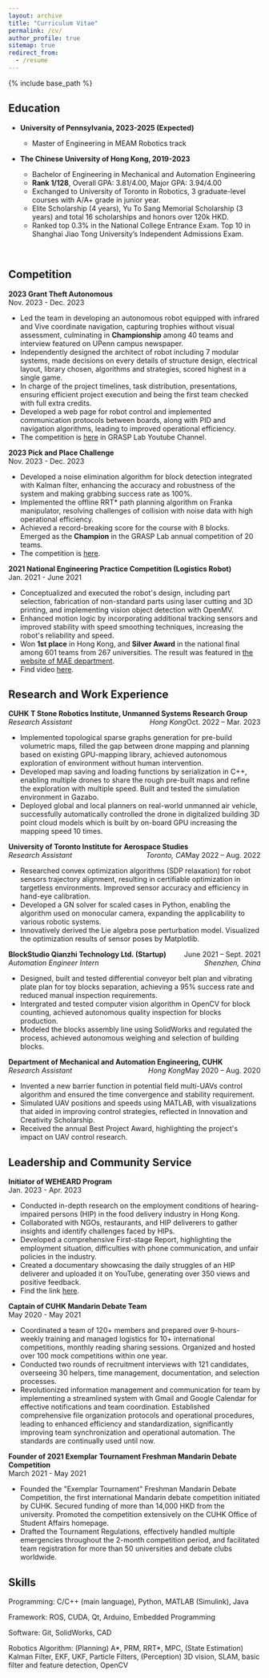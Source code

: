```yaml
---
layout: archive
title: "Curriculum Vitae"
permalink: /cv/
author_profile: true
sitemap: true
redirect_from:
  - /resume
---
```


{% include base_path %}

## Education

- **University of Pennsylvania, 2023-2025 (Expected)**

  - Master of Engineering in MEAM Robotics track
    <br />

- **The Chinese University of Hong Kong, 2019-2023**

  - Bachelor of Engineering in Mechanical and Automation Engineering
  - **Rank 1/128**, Overall GPA: 3.81/4.00, Major GPA: 3.94/4.00
  - Exchanged to University of Toronto in Robotics, 3 graduate-level courses with A/A+ grade in junior year.
  - Elite Scholarship (4 years), Yu To Sang Memorial Scholarship (3 years) and total 16 scholarships and honors over 120k HKD.
  - Ranked top 0.3% in the National College Entrance Exam. Top 10 in Shanghai Jiao Tong University’s Independent Admissions Exam.
    <br />

<br/>

## Competition

**2023 Grant Theft Autonomous**  
Nov. 2023 - Dec. 2023

- Led the team in developing an autonomous robot equipped with infrared and Vive coordinate navigation, capturing trophies without visual assessment, culminating in **Championship** among 40 teams and interview featured on UPenn campus newspaper.
- Independently designed the architect of robot including 7 modular systems, made decisions on every details of structure design, electrical layout, library chosen, algorithms and strategies, scored highest in a single game.
- In charge of the project timelines, task distribution, presentations, ensuring efficient project execution and being the first team checked with full extra credits.
- Developed a web page for robot control and implemented communication protocols between boards, along with PID and navigation algorithms, leading to improved operational efficiency.
- The competition is [here](https://www.youtube.com/watch?v=Pt5Qd4mry5I&t=9516s) in GRASP Lab Youtube Channel.

**2023 Pick and Place Challenge**  
Nov. 2023 - Dec. 2023

- Developed a noise elimination algorithm for block detection integrated with Kalman filter, enhancing the accuracy and robustness of the system and making grabbing success rate as 100%.
- Implemented the offline RRT\* path planning algorithm on Franka manipulator, resolving challenges of collision with noise data with high operational efficiency.
- Achieved a record-breaking score for the course with 8 blocks. Emerged as the **Champion** in the GRASP Lab annual competition of 20 teams.
- The competition is [here](https://www.youtube.com/watch?v=enAke8V9i44).

**2021 National Engineering Practice Competition (Logistics Robot)**  
Jan. 2021 - June 2021

- Conceptualized and executed the robot's design, including part selection, fabrication of non-standard parts using laser cutting and 3D printing, and implementing vision object detection with OpenMV.
- Enhanced motion logic by incorporating additional tracking sensors and improved stability with speed smoothing techniques, increasing the robot's reliability and speed.
- Won **1st place** in Hong Kong, and **Silver Award** in the national final among 601 teams from 267 universities. The result was featured in [the website of MAE department](https://www4.mae.cuhk.edu.hk/newsnawards/silver-award-in-the-national-finals-of-the-2021-china-university-students-engineering-practice-and-innovation-ability-competition/).
- Find video [here](https://youtu.be/IHseo0RF8Oc).

## Research and Work Experience

**CUHK T Stone Robotics Institute, Unmanned Systems Research Group**
<span style="float:right;">Oct. 2022 – Mar. 2023</span>  
_Research Assistant_
<span style="float:right;">_Hong Kong_</span>

- Implemented topological sparse graphs generation for pre-build volumetric maps, filled the gap between drone mapping and planning based on existing GPU-mapping library, achieved autonomous exploration of environment without human intervention.
- Developed map saving and loading functions by serialization in C++, enabling multiple drones to share the rough pre-built maps and refine the exploration with multiple speed. Built and tested the simulation environment in Gazabo.
- Deployed global and local planners on real-world unmanned air vehicle, successfully automatically controlled the drone in digitalized building 3D point cloud models which is built by on-board GPU increasing the mapping speed 10 times.

**University of Toronto Institute for Aerospace Studies**
<span style="float:right;">May 2022 – Aug. 2022</span>  
_Research Assistant_
<span style="float:right;">_Toronto, CA_</span>

- Researched convex optimization algorithms (SDP relaxation) for robot sensors trajectory alignment, resulting in certifiable optimization in targetless environments. Improved sensor accuracy and efficiency in hand-eye calibration.
- Developed a GN solver for scaled cases in Python, enabling the algorithm used on monocular camera, expanding the applicability to various robotic systems.
- Innovatively derived the Lie algebra pose perturbation model. Visualized the optimization results of sensor poses by Matplotlib.

**BlockStudio Qianzhi Technology Ltd. (Startup)**
<span style="float:right;">June 2021 – Sept. 2021</span>  
_Automation Engineer Intern_
<span style="float:right;">_Shenzhen, China_</span>

- Designed, built and tested differential conveyor belt plan and vibrating plate plan for toy blocks separation, achieving a 95% success rate and reduced manual inspection requirements.
- Intergrated and tested computer vision algorithm in OpenCV for block counting, achieved autonomous quality inspection for blocks production.
- Modeled the blocks assembly line using SolidWorks and regulated the process, achieved autonomous weighing and selection of building blocks.

**Department of Mechanical and Automation Engineering, CUHK**
<span style="float:right;">May 2020 – Aug. 2020</span>  
_Research Assistant_
<span style="float:right;">_Hong Kong_</span>

- Invented a new barrier function in potential field multi-UAVs control algorithm and ensured the time convergence and stability requirement.
- Simulated UAV positions and speeds using MATLAB, with visualizations that aided in improving control strategies, reflected in Innovation and Creativity Scholarship.
- Received the annual Best Project Award, highlighting the project's impact on UAV control research.

## Leadership and Community Service

**Initiator of WEHEARD Program**  
Jan. 2023 - Apr. 2023

- Conducted in-depth research on the employment conditions of hearing-impaired persons (HIP) in the food delivery industry in Hong Kong.
- Collaborated with NGOs, restaurants, and HIP deliverers to gather insights and identify challenges faced by HIPs.
- Developed a comprehensive First-stage Report, highlighting the employment situation, difficulties with phone communication, and unfair policies in the industry.
- Created a documentary showcasing the daily struggles of an HIP deliverer and uploaded it on YouTube, generating over 350 views and positive feedback.
- Find the link [here](https://weheard.github.io/).

**Captain of CUHK Mandarin Debate Team**  
May 2020 - May 2021

- Coordinated a team of 120+ members and prepared over 9-hours-weekly training and managed logistics for 10+ international competitions, monthly reading sharing sessions. Organized and hosted over 100 mock competitions within one year.
- Conducted two rounds of recruitment interviews with 121 candidates, overseeing 30 helpers, time management, documentation, and selection processes.
- Revolutionized information management and communication for team by implementing a streamlined system with Gmail and Google Calendar for effective notifications and team coordination. Established comprehensive file organization protocols and operational procedures, leading to enhanced efficiency and standardization, significantly improving team synchronization and operational automation. The standards are continually used until now.

**Founder of 2021 Exemplar Tournament Freshman Mandarin Debate Competition**  
March 2021 - May 2021

- Founded the "Exemplar Tournament" Freshman Mandarin Debate Competition, the first international Mandarin debate competition initiated by CUHK. Secured funding of more than 14,000 HKD from the university. Promoted the competition extensively on the CUHK Office of Student Affairs homepage.
- Drafted the Tournament Regulations, effectively handled multiple emergencies throughout the 2-month competition period, and facilitated team registration for more than 50 universities and debate clubs worldwide.

## Skills

Programming: C/C++ (main language), Python, MATLAB (Simulink), Java

Framework: ROS, CUDA, Qt, Arduino, Embedded Programming

Software: Git, SolidWorks, CAD

Robotics Algorithm: (Planning) A\*, PRM, RRT\*, MPC, (State Estimation) Kalman Filter, EKF, UKF, Particle Filters,
(Perception) 3D vision, SLAM, basic filter and feature detection, OpenCV
